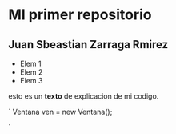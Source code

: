 # MI primer repositorio 

## Juan Sbeastian Zarraga Rmirez 

- Elem 1
- Elem 2
- Elem 3


esto es un **texto** de explicacion de mi codigo.

`
Ventana ven = new Ventana();

` 